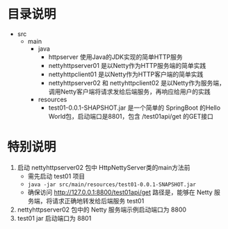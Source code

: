 # 目录说明
- src
    - main
        - java
            - httpserver 使用Java的JDK实现的简单HTTP服务
            - nettyhttpserver01 是以Netty作为HTTP服务端的简单实践
            - nettyhttpclient01 是以Netty作为HTTP客户端的简单实践
            - nettyhttpserver02 和 nettyhttpclient02 是以Netty作为服务端，调用Netty客户端将请求发给后端服务，再响应给用户的实践
        - resources
            - test01-0.0.1-SHAPSHOT.jar 是一个简单的 SpringBoot 的Hello World包，启动端口是8801，包含 /test01api/get 的GET接口

# 特别说明
1. 启动 nettyhttpserver02 包中 HttpNettyServer类的main方法前
    - 需先启动 test01 项目
    - `java -jar src/main/resources/test01-0.0.1-SNAPSHOT.jar`
    - 确保访问 http://127.0.0.1:8800/test01api/get 路径是，能够在 Netty 服务端，将请求正确地转发给后端服务 test01
2. nettyhttpserver02 包中的 Netty 服务端示例启动端口为 8800
3. test01 jar 启动端口为 8801

